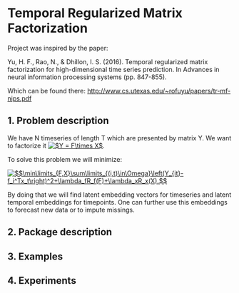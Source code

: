 # Temporal Regularized Matrix Factorization

Project was inspired by the paper:

Yu, H. F., Rao, N., & Dhillon, I. S. (2016). Temporal regularized matrix factorization for high-dimensional time series prediction. In Advances in neural information processing systems (pp. 847-855).

Which can be found there: http://www.cs.utexas.edu/~rofuyu/papers/tr-mf-nips.pdf


## 1. Problem description

We have N timeseries of length T which are presented by matrix Y. We want to factorize it <a href="https://www.codecogs.com/eqnedit.php?latex=$Y&space;=&space;F\times&space;X$" target="_blank"><img src="https://latex.codecogs.com/gif.latex?$Y&space;=&space;F\times&space;X$" title="$Y = F\times X$" /></a>.

To solve this problem we will minimize:

<a href="https://www.codecogs.com/eqnedit.php?latex=$$\min\limits_{F,X}\sum\limits_{(i,t)\in\Omega}\left(Y_{it}-f_i^Tx_t\right)^2&plus;\lambda_fR_f(F)&plus;\lambda_xR_x(X).$$" target="_blank"><img src="https://latex.codecogs.com/gif.latex?$$\min\limits_{F,X}\sum\limits_{(i,t)\in\Omega}\left(Y_{it}-f_i^Tx_t\right)^2&plus;\lambda_fR_f(F)&plus;\lambda_xR_x(X).$$" title="$$\min\limits_{F,X}\sum\limits_{(i,t)\in\Omega}\left(Y_{it}-f_i^Tx_t\right)^2+\lambda_fR_f(F)+\lambda_xR_x(X).$$" /></a>

By doing that we will find latent embedding vectors for timeseries and latent temporal embeddings for timepoints.
One can further use this embeddings to forecast new data or to impute missings.

## 2. Package description

## 3. Examples

## 4. Experiments


